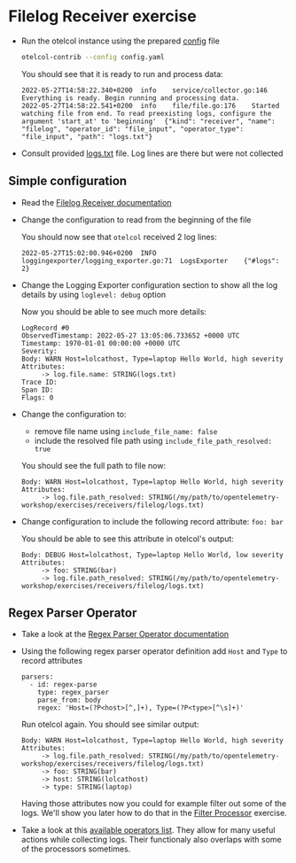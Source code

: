 # Filelog Receiver exercise

* Run the otelcol instance using the prepared [config](config.yaml) file

  ```bash
  otelcol-contrib --config config.yaml
  ```

  You should see that it is ready to run and process data:

  ```text
  2022-05-27T14:58:22.340+0200	info	service/collector.go:146	Everything is ready. Begin running and processing data.
  2022-05-27T14:58:22.541+0200	info	file/file.go:176	Started watching file from end. To read preexisting logs, configure the argument 'start_at' to 'beginning'	{"kind": "receiver", "name": "filelog", "operator_id": "file_input", "operator_type": "file_input", "path": "logs.txt"}
  ```

* Consult provided [logs.txt](./logs.txt) file. Log lines are there but were not collected

## Simple configuration

* Read the [Filelog Receiver documentation](https://github.com/open-telemetry/opentelemetry-collector-contrib/tree/v0.51.0/receiver/filelogreceiver)

* Change the configuration to read from the beginning of the file

  You should now see that `otelcol` received 2 log lines:

  ```text
  2022-05-27T15:02:00.946+0200	INFO	loggingexporter/logging_exporter.go:71	LogsExporter	{"#logs": 2}
  ```

* Change the Logging Exporter configuration section to show all the log details by using `loglevel: debug` option

  Now you should be able to see much more details:

  ```text
  LogRecord #0
  ObservedTimestamp: 2022-05-27 13:05:06.733652 +0000 UTC
  Timestamp: 1970-01-01 00:00:00 +0000 UTC
  Severity:
  Body: WARN Host=lolcathost, Type=laptop Hello World, high severity
  Attributes:
       -> log.file.name: STRING(logs.txt)
  Trace ID:
  Span ID:
  Flags: 0
  ```

* Change the configuration to:
  * remove file name using `include_file_name: false`
  * include the resolved file path using `include_file_path_resolved: true`

  You should see the full path to file now:

  ```text
  Body: WARN Host=lolcathost, Type=laptop Hello World, high severity
  Attributes:
       -> log.file.path_resolved: STRING(/my/path/to/opentelemetry-workshop/exercises/receivers/filelog/logs.txt)
  ```

* Change configuration to include the following record attribute: `foo: bar`

  You should be able to see this attribute in otelcol's output:

  ```text
  Body: DEBUG Host=lolcathost, Type=laptop Hello World, low severity
  Attributes:
       -> foo: STRING(bar)
       -> log.file.path_resolved: STRING(/my/path/to/opentelemetry-workshop/exercises/receivers/filelog/logs.txt)
  ```

## Regex Parser Operator

* Take a look at the [Regex Parser Operator documentation](https://github.com/open-telemetry/opentelemetry-log-collection/blob/v0.29.1/docs/operators/regex_parser.md#example-configurations)

* Using the following regex parser operator definition add `Host` and `Type` to record attributes

  ```text
  parsers:
    - id: regex-parse
      type: regex_parser
      parse_from: body
      regex: 'Host=(?P<host>[^,]+), Type=(?P<type>[^\s]+)'
  ```

  Run otelcol again. You should see similar output:

  ```text
  Body: WARN Host=lolcathost, Type=laptop Hello World, high severity
  Attributes:
       -> log.file.path_resolved: STRING(/my/path/to/opentelemetry-workshop/exercises/receivers/filelog/logs.txt)
       -> foo: STRING(bar)
       -> host: STRING(lolcathost)
       -> type: STRING(laptop)
  ```

  Having those attributes now you could for example filter out some of the logs. We'll show you later how to do that in the [Filter Processor](../../processors/filter/) exercise.

* Take a look at this [available operators list](https://github.com/open-telemetry/opentelemetry-log-collection/tree/v0.29.1/docs/operators#what-operators-are-available). They allow for many useful actions while collecting logs. Their functionaly also overlaps with some of the processors sometimes.
